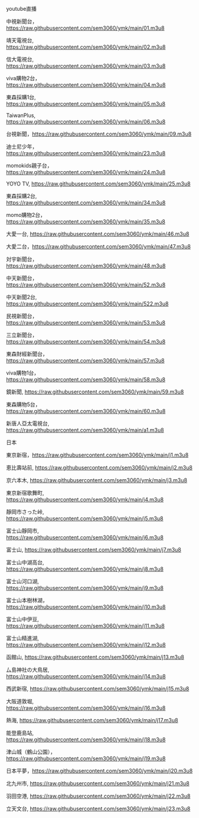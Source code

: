youtube直播

中視新聞台，https://raw.githubusercontent.com/sem3060/ymk/main/01.m3u8

靖天電視台, https://raw.githubusercontent.com/sem3060/ymk/main/02.m3u8

信大電視台, https://raw.githubusercontent.com/sem3060/ymk/main/03.m3u8

viva購物2台，https://raw.githubusercontent.com/sem3060/ymk/main/04.m3u8

東森採購1台, https://raw.githubusercontent.com/sem3060/ymk/main/05.m3u8

TaiwanPlus, https://raw.githubusercontent.com/sem3060/ymk/main/06.m3u8

台視新聞，https://raw.githubusercontent.com/sem3060/ymk/main/09.m3u8

迪士尼少年，https://raw.githubusercontent.com/sem3060/ymk/main/23.m3u8

momokids親子台，https://raw.githubusercontent.com/sem3060/ymk/main/24.m3u8

YOYO TV, https://raw.githubusercontent.com/sem3060/ymk/main/25.m3u8

東森採購2台, https://raw.githubusercontent.com/sem3060/ymk/main/34.m3u8

momo購物2台，https://raw.githubusercontent.com/sem3060/ymk/main/35.m3u8

大愛一台, https://raw.githubusercontent.com/sem3060/ymk/main/46.m3u8

大愛二台，https://raw.githubusercontent.com/sem3060/ymk/main/47.m3u8

対宇新聞台，https://raw.githubusercontent.com/sem3060/ymk/main/48.m3u8

中天新聞台，https://raw.githubusercontent.com/sem3060/ymk/main/52.m3u8

中天新聞2台, https://raw.githubusercontent.com/sem3060/ymk/main/522.m3u8

民視新聞台，https://raw.githubusercontent.com/sem3060/ymk/main/53.m3u8

三立新聞台，https://raw.githubusercontent.com/sem3060/ymk/main/54.m3u8

東森財經新聞台，https://raw.githubusercontent.com/sem3060/ymk/main/57.m3u8

viva購物1台，https://raw.githubusercontent.com/sem3060/ymk/main/58.m3u8

鏡新聞, https://raw.githubusercontent.com/sem3060/ymk/main/59.m3u8

東森購物5台，https://raw.githubusercontent.com/sem3060/ymk/main/60.m3u8

新唐人亞太電視台, https://raw.githubusercontent.com/sem3060/ymk/main/a1.m3u8

日本

東京新宿，https://raw.githubusercontent.com/sem3060/ymk/main/j1.m3u8

恵比壽站前, https://raw.githubusercontent.com/sem3060/ymk/main/j2.m3u8

京六本木, https://raw.githubusercontent.com/sem3060/ymk/main/j3.m3u8

東京新宿歌舞町, https://raw.githubusercontent.com/sem3060/ymk/main/j4.m3u8

靜岡市さった峠, https://raw.githubusercontent.com/sem3060/ymk/main/j5.m3u8

富士山靜岡市, https://raw.githubusercontent.com/sem3060/ymk/main/j6.m3u8

富士山, https://raw.githubusercontent.com/sem3060/ymk/main/j7.m3u8

富士山中湖高台, https://raw.githubusercontent.com/sem3060/ymk/main/j8.m3u8

富士山河口湖, https://raw.githubusercontent.com/sem3060/ymk/main/j9.m3u8

富士山本樹林湖，https://raw.githubusercontent.com/sem3060/ymk/main/j10.m3u8

富士山中伊豆, https://raw.githubusercontent.com/sem3060/ymk/main/j11.m3u8

富士山精進湖, https://raw.githubusercontent.com/sem3060/ymk/main/j12.m3u8

函館山, https://raw.githubusercontent.com/sem3060/ymk/main/j13.m3u8

厶島神社の大鳥居, https://raw.githubusercontent.com/sem3060/ymk/main/j14.m3u8

西武新宿, https://raw.githubusercontent.com/sem3060/ymk/main/j15.m3u8

大阪道敦堀, https://raw.githubusercontent.com/sem3060/ymk/main/j16.m3u8

熱海, https://raw.githubusercontent.com/sem3060/ymk/main/j17.m3u8

能登鹿島站, https://raw.githubusercontent.com/sem3060/ymk/main/j18.m3u8

津山城（鶴山公園），https://raw.githubusercontent.com/sem3060/ymk/main/j19.m3u8

日本平夢，https://raw.githubusercontent.com/sem3060/ymk/main/j20.m3u8

北九州市, https://raw.githubusercontent.com/sem3060/ymk/main/j21.m3u8

羽田空港, https://raw.githubusercontent.com/sem3060/ymk/main/j22.m3u8

立天文台, https://raw.githubusercontent.com/sem3060/ymk/main/j23.m3u8
